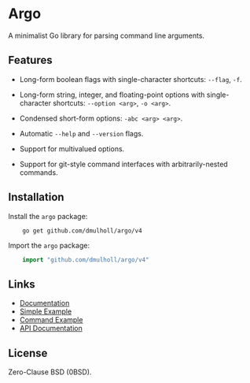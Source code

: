 # Argo

A minimalist Go library for parsing command line arguments.


## Features

* Long-form boolean flags with single-character shortcuts: `--flag`, `-f`.

* Long-form string, integer, and floating-point options with
  single-character shortcuts: `--option <arg>`, `-o <arg>`.

* Condensed short-form options: `-abc <arg> <arg>`.

* Automatic `--help` and `--version` flags.

* Support for multivalued options.

* Support for git-style command interfaces with arbitrarily-nested commands.


## Installation

Install the `argo` package:

```
    go get github.com/dmulholl/argo/v4
```

Import the `argo` package:

```go
    import "github.com/dmulholl/argo/v4"
```


## Links

* [Documentation](https://www.dmulholl.com/docs/argo/master/)
* [Simple Example](https://github.com/dmulholl/argo/blob/master/cmd/simple-example/main.go)
* [Command Example](https://github.com/dmulholl/argo/blob/master/cmd/command-example/main.go)
* [API Documentation](https://pkg.go.dev/github.com/dmulholl/argo)


## License

Zero-Clause BSD (0BSD).
